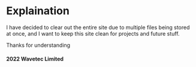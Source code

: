 # Explaination

I have decided to clear out the entire site due to multiple files being stored at once, and I want to keep this site clean for projects and future stuff. 

Thanks for understanding

#### 2022 Wavetec Limited
